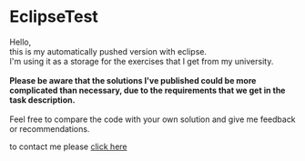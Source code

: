# EclipseTest

Hello,<br>
this is my automatically pushed version with eclipse.<br>
I'm using it as a storage for the exercises that I get from my university.<br>
<br><b>Please be aware that the solutions I've published could be more complicated than necessary,
due to the requirements that we get in the task description.</b><br>
<br>
Feel free to compare the code with your own solution and give me feedback or recommendations.

to contact me please <a href="mailto:sven92.h@web.de"> click here </a>
